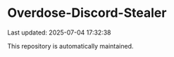 # Overdose-Discord-Stealer

Last updated: 2025-07-04 17:32:38

This repository is automatically maintained.
